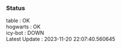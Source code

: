 ### Status


table : OK  
hogwarts : OK  
icy-bot : DOWN  
Latest Update : 2023-11-20 22:07:40.560645
